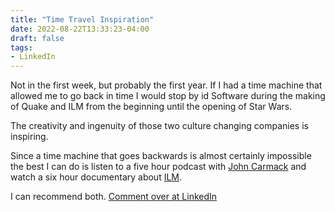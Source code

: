 ```yaml
---
title: "Time Travel Inspiration"
date: 2022-08-22T13:33:23-04:00
draft: false
tags:
- LinkedIn
---
```


Not in the first week, but probably the first year. If I had a time machine that allowed me to go back in time I would stop by id Software during the making of Quake and ILM from the beginning until the opening of Star Wars.

The creativity and ingenuity of those two culture changing companies is inspiring.

Since a time machine that goes backwards is almost certainly impossible the best I can do is listen to a five hour podcast with [John Carmack](https://lexfridman.com/john-carmack/ "Link to Lex Fridman website") and watch a six hour documentary about [ILM](https://www.disneyplus.com/series/light-magic/3OtlwhtW6Z7E "Link to Light & Magic website on Disney plus").

I can recommend both.
[Comment over at LinkedIn](https://www.linkedin.com/posts/adamgautsch_309-john-carmack-doom-quake-vr-agi-activity-6967507217134620672-5jpP?utm_source=linkedin_share&utm_medium=member_desktop_web "Adam's specific LinkedIn post")
